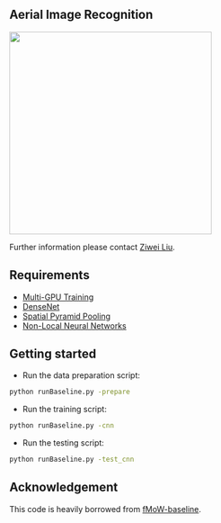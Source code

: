 ## Aerial Image Recognition

<img src='./misc/demo.gif' width=360>

Further information please contact [Ziwei Liu](https://liuziwei7.github.io/).

## Requirements
* [Multi-GPU Training](https://github.com/kuza55/keras-extras/blob/master/utils/multi_gpu.py)
* [DenseNet](https://github.com/titu1994/DenseNet)
* [Spatial Pyramid Pooling](https://github.com/yhenon/keras-spp)
* [Non-Local Neural Networks](https://github.com/titu1994/keras-non-local-nets)

## Getting started
* Run the data preparation script:
``` bash
python runBaseline.py -prepare
```
* Run the training script:
``` bash
python runBaseline.py -cnn
```
* Run the testing script:
``` bash
python runBaseline.py -test_cnn
```

## Acknowledgement
This code is heavily borrowed from [fMoW-baseline](https://github.com/fMoW/baseline).
